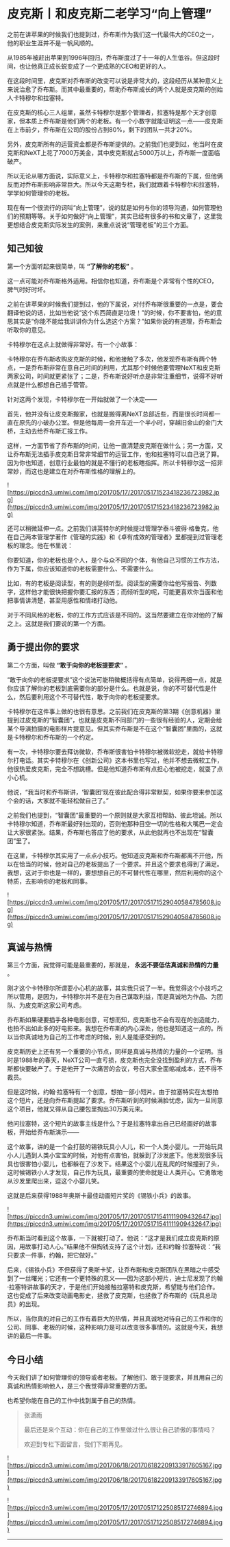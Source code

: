# 皮克斯丨和皮克斯二老学习“向上管理”

之前在讲苹果的时候我们也提到过，乔布斯作为我们这一代最伟大的CEO之一，他的职业生涯并不是一帆风顺的。

从1985年被赶出苹果到1996年回归，乔布斯度过了十一年的人生低谷。但这段时间，也让他真正成长蜕变成了一个更成熟的CEO和更好的人。

在这段时间里，皮克斯对乔布斯的改变可以说是非常大的，这段经历从某种意义上来说治愈了乔布斯。而其中最重要的，帮助乔布斯成长的两个人就是皮克斯的创始人卡特穆尔和拉塞特。

在皮克斯的核心三人组里，虽然卡特穆尔是那个管理者，拉塞特是那个天才创意家，但本质上乔布斯是他们两个的老板。有一个小数字就能证明这一点——皮克斯在上市前夕，乔布斯在公司的股份占到80%，剩下的团队一共才20%。

另外，皮克斯所有的运营资金都是乔布斯提供的。之前我们也提到过，他当时在皮克斯和NeXT上花了7000万美金，其中皮克斯就占5000万以上，乔布斯一度面临破产。

所以无论从哪方面说，实际意义上，卡特穆尔和拉塞特都是乔布斯的下属，但他俩反而对乔布斯影响非常巨大。所以今天这期专栏，我们就跟着卡特穆尔和拉塞特，学学如何管理你的老板。

现在有一个很流行的词叫“向上管理”，说的就是如何与你的领导沟通，如何管理他们的预期等等。关于如何做好“向上管理”，其实已经有很多的书和文章了，这里我更想结合皮克斯实际发生的案例，来重点说说“管理老板”的三个方面。

## 知己知彼

第一个方面听起来很简单，叫 **“了解你的老板”** 。

这一点可能对乔布斯格外适用。相信你也知道，乔布斯是个非常有个性的CEO，脾气时好时坏。

之前在讲苹果的时候我们提到过，他的下属说，对付乔布斯很重要的一点是，要会翻译他说的话，比如当他说“这个东西简直是垃圾！”的时候，你不要害怕，他的意思其实是“你能不能给我讲讲你为什么选这个方案？”如果你说的有道理，乔布斯会听取你的意见。

卡特穆尔在这点上就做得非常好。有一个小故事：

卡特穆尔在乔布斯收购皮克斯的时候，和他接触了多次，他发现乔布斯有两个特点，一是乔布斯非常在意自己时间的利用，尤其那个时候他要管理NeXT和皮克斯两家公司，时间就更紧张了；二是，乔布斯说好听点是非常注重细节，说得不好听点就是什么都想自己插手管管。

针对这两个发现，卡特穆尔在一开始就做了一个决定——

首先，他并没有让皮克斯搬家，也就是搬得离NeXT总部近些，而是很长时间都一直在原先的小破办公室。但是他每周一会开车近一个半小时，穿越旧金山的金门大桥，主动去给乔布斯汇报工作。

这样，一方面节省了乔布斯的时间，让他一直清楚皮克斯在做什么；另一方面，又让乔布斯无法插手皮克斯日常非常细节的运营工作，他和拉塞特可以自己说了算。因为你也知道，创意行业最怕的就是不懂行的老板瞎指挥。所以卡特穆尔这一招非常妙，而这也是建立在对乔布斯性格的理解上的。

![https://piccdn3.umiwi.com/img/201705/17/201705171523418236723982.jpg](https://piccdn3.umiwi.com/img/201705/17/201705171523418236723982.jpg)

还可以稍微延伸一点。之前我们讲英特尔的时候提过管理学泰斗彼得·格鲁克，他在自己两本管理学著作《管理的实践》和《卓有成效的管理者》里都提到过管理老板的理念。他在书里说：

你要知道，你的老板也是个人，是个与众不同的个体，有他自己习惯的工作方法，作为下属，你应该知道你的老板需要什么、不需要什么。

比如，有的老板是阅读型，有的则是倾听型。阅读型的需要你给他写报告、列数字，这样他才能很快把握你要汇报的东西；而倾听型的呢，可能更喜欢你当面和他把事情讲清楚，甚至用感性和情绪打动他。

对于不同风格的老板，你的工作方式应该是不同的。这当然要建立在你对他的了解之上。这就是我们要说的第一个方面。

## 勇于提出你的要求

第二个方面，叫做 **“敢于向你的老板提要求”** 。

“敢于向你的老板提要求”这个说法可能稍微概括得有点简单，说得再细一点，就是你应该了解你的老板到底需要你的部分是什么。也就是说，你的不可替代性是什么，然后要利用这个不可替代性，敢于向你的老板提要求。

卡特穆尔在这件事上做的也很有意思。之前我们在皮克斯的第3期《创意机器》里提到过皮克斯的“智囊团”，也就是皮克斯不同部门的一些很有经验的人，定期会给某个导演拍摄的电影样片提意见。但其实乔布斯是不在这个“智囊团”里面的，这就是卡特穆尔和乔布斯的一个约定。

有一次，卡特穆尔要去拜访微软，乔布斯很害怕卡特穆尔被微软挖走，就给卡特穆尔打电话。其实卡特穆尔在《创新公司》这本书里也写过，他并不想去微软工作，他很热爱皮克斯，完全不想跳槽。但是他知道乔布斯有点担心他被挖走，就耍了点小心机。

他说，“我当时和乔布斯讲，‘智囊团’现在彼此配合得非常默契，如果你要来参加这个会的话，大家就不能轻松做自己了。”

之前我们也提到，“智囊团”最重要的一个原则就是大家互相帮助、彼此坦诚。所以卡特穆尔知道，乔布斯最好别出现的，否则他那种目空一切的性格和大嘴巴一定会让大家很紧张。结果，乔布斯也答应了他的要求，从此他就再也不出现在“智囊团”里了。

在这里，卡特穆尔其实用了一点点小技巧。他知道皮克斯和乔布斯都离不开他，所以在恰当的时候，他对自己的老板提出了一个要求。并且这个要求也得到了满足。我想，这对于你也是一样的，要想想自己的不可替代性在哪里，然后利用你的这个特质，去影响你的老板和同事。

![https://piccdn3.umiwi.com/img/201705/17/201705171529040584785608.jpg](https://piccdn3.umiwi.com/img/201705/17/201705171529040584785608.jpg)

## 真诚与热情

第三个方面，我觉得可能是最重要的，那就是， **永远不要低估真诚和热情的力量** 。

刚才这个卡特穆尔所谓耍小心机的故事，其实我只说了一半。我觉得这个小技巧之所以管用，是因为，卡特穆尔并不是在为自己谋取利益，而是真诚地为作品、为团队、为皮克斯这家公司考虑。

乔布斯如果硬要插手各种电影创意，可想而知，皮克斯也不会有现在的创造能力，也拍不出如此多的好电影来。我想在乔布斯的内心深处，他也是知道这一点的。所以当你真诚地为自己的工作考虑的时候，别人是能感受到的。

皮克斯历史上还有另一个重要的小节点，同样是真诚与热情的力量的一个证明。当时是1988年的春天，NeXT公司一直亏损，皮克斯也完全没找到盈利的方式，乔布斯都快要破产了。于是他开了一次痛苦的会议，号召大家全面缩减成本，还不得不裁员。

但是这时候，约翰·拉塞特有一个创意，想拍一部小短片。由于拉塞特实在太想拍这个短片，还是向乔布斯提起了要求。乔布斯听到的时候满脸忧虑，因为一旦同意这个项目，他就又得从自己腰包里掏出30万美元来。

他问拉塞特，这个短片的故事主线是什么？于是拉塞特拿出自己已经画好的故事板，开始给乔布斯演示——

这个故事，讲的是一个会打鼓的锡铁玩具小人儿，和一个人类小婴儿。一开始玩具小人儿遇到人类小宝宝的时候，对他有点害怕，就躲到了沙发底下。他发现很多玩具也很害怕小婴儿，也都躲在了沙发下。结果这个小婴儿在乱爬的时候撞到了头，这时候锡铁小人才发现，自己作为玩具，最重要的使命就是让人类开心。它勇敢地从沙发里爬出来，逗这个小婴儿笑。

这就是后来获得1988年奥斯卡最佳动画短片奖的《锡铁小兵》的故事。

![https://piccdn3.umiwi.com/img/201705/17/201705171541111909432647.jpg](https://piccdn3.umiwi.com/img/201705/17/201705171541111909432647.jpg)

乔布斯当时看到这个故事，一下就被打动了。他说：“这才是我们成立皮克斯的原因，用故事打动人心。”结果他不但掏钱支持了这个计划，还和约翰·拉塞特说：“我只要求一件事，约翰，把它做好。”

后来，《锡铁小兵》不但获得了奥斯卡奖，让乔布斯和皮克斯团队在黑暗之中感受到了一丝曙光；它还有一个更特殊的意义——因为这部小短片，迪士尼发现了约翰·拉塞特讲故事的天才，于是他们开始接触拉塞特和皮克斯，希望能与他们合作。这也促成了后来改变动画电影史，拯救了皮克斯，也拯救了乔布斯的《玩具总动员》的出现。

所以，当你真的对自己的工作有着巨大的热情，并且真诚地对待自己的工作和你的公司、同事、老板的时候，这种影响力是可以改变很多事情的。这就是今天，我想讲的最后一件事。

## 今日小结

今天我们讲了如何管理你的领导或者老板。了解他们、敢于提要求，并且用自己的真诚和热情影响他人，是三个我觉得非常重要的方面。

也希望你能在自己的工作中找到属于自己的热情。

> 张潇雨
> 
> 最后还是来个互动：你在自己的工作里做过什么很让自己骄傲的事情吗？
> 
> 欢迎到专栏下面留言，我们下期再见。

![https://piccdn3.umiwi.com/img/201706/18/201706182209133917605167.jpg](https://piccdn3.umiwi.com/img/201706/18/201706182209133917605167.jpg)

![https://piccdn3.umiwi.com/img/201705/17/201705171225085172746894.jpg](https://piccdn3.umiwi.com/img/201705/17/201705171225085172746894.jpg)

---
